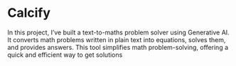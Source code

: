 # Calcify
In this project, I’ve built a text-to-maths problem solver using Generative AI. It converts math problems written in plain text into equations, solves them, and provides answers. This tool simplifies math problem-solving, offering a quick and efficient way to get solutions
